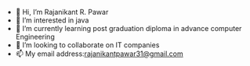 - 👋 Hi, I’m Rajanikant R. Pawar
- 👀 I’m interested in java
- 🌱 I’m currently learning post graduation diploma in advance computer Engineering
- 💞️ I’m looking to collaborate on IT companies
- 📫 My email address:rajanikantpawar31@gmail.com

<!---
Rajanikant31/Rajanikant31 is a ✨ special ✨ repository because its `README.md` (this file) appears on your GitHub profile.
You can click the Preview link to take a look at your changes.
--->
